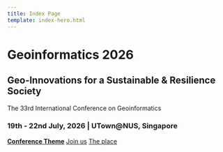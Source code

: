 ```yaml
---
title: Index Page
template: index-hero.html
---
```


<div class="hero-body">
  <div class="container">
  <h1 class="title is-size-2 is-size-1-widescreen" >Geoinformatics 2026</h1>

  <h2 class="subtitle is-size-3 is-size-2-widescreen">Geo-Innovations for a Sustainable & Resilience Society</h2>

  <p class="subtitle is-size-4 is-size-3-widescreen">The 33rd International Conference on Geoinformatics</p>

  <h3 class="title is-size-4 is-size-3-widescreen">19th - 22nd July, 2026 | UTown@NUS, Singapore</h3>

  <div class="level mt-6">
  <a class="button is-size-4 has-text-white has-background-dark" href="About/"><strong>Conference Theme</strong></a>
  <a class="button is-size-4 has-text-white has-background-dark" href="Participation">Join us</a>
  <a class="button is-size-4 has-text-white has-background-dark" href="Venue">The place</a>
  </div>
  </div>
</div>
